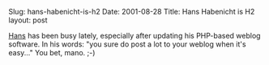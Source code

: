 Slug: hans-habenicht-is-h2
Date: 2001-08-28
Title: Hans Habenicht is H2
layout: post

<a href="http://www.codefoo.org/~hans/">Hans</a> has been busy lately, especially after updating his PHP-based weblog software. In his words: &quot;you sure do post a lot to your weblog when it&#39;s easy...&quot; You bet, mano. ;-)
